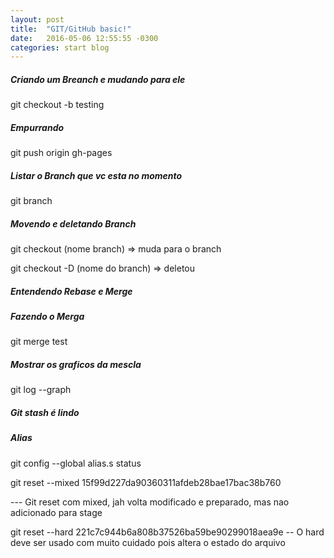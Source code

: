 ```yaml
---
layout: post
title:  "GIT/GitHub basic!"
date:   2016-05-06 12:55:55 -0300
categories: start blog
---
```


##### Criando um Breanch e mudando para ele
git checkout -b testing

##### Empurrando
git push origin gh-pages

##### Listar o Branch que vc esta no momento
git branch

##### Movendo e deletando Branch
git checkout (nome branch) => muda para o branch

git checkout -D (nome do branch) => deletou

##### Entendendo Rebase e Merge

##### Fazendo o Merga
git merge test


##### Mostrar os graficos da mescla
 git log --graph
 
 ##### Git stash é lindo 

##### Alias
git config --global alias.s status






git reset --mixed 15f99d227da90360311afdeb28bae17bac38b760

--- Git reset com mixed, jah volta modificado e preparado, mas nao adicionado para stage

git reset --hard 221c7c944b6a808b37526ba59be90299018aea9e
-- O hard deve ser usado com muito cuidado pois altera o estado do arquivo


